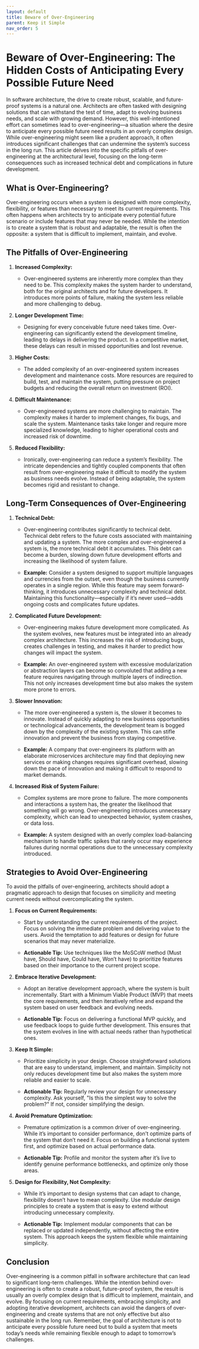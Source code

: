 ```yaml
---
layout: default
title: Beware of Over-Engineering
parent: Keep it Simple
nav_order: 5
---
```

# Beware of Over-Engineering: The Hidden Costs of Anticipating Every Possible Future Need

In software architecture, the drive to create robust, scalable, and future-proof systems is a natural one. Architects are often tasked with designing solutions that can withstand the test of time, adapt to evolving business needs, and scale with growing demand. However, this well-intentioned effort can sometimes lead to over-engineering—a situation where the desire to anticipate every possible future need results in an overly complex design. While over-engineering might seem like a prudent approach, it often introduces significant challenges that can undermine the system’s success in the long run. This article delves into the specific pitfalls of over-engineering at the architectural level, focusing on the long-term consequences such as increased technical debt and complications in future development.

## What is Over-Engineering?

Over-engineering occurs when a system is designed with more complexity, flexibility, or features than necessary to meet its current requirements. This often happens when architects try to anticipate every potential future scenario or include features that may never be needed. While the intention is to create a system that is robust and adaptable, the result is often the opposite: a system that is difficult to implement, maintain, and evolve.

## The Pitfalls of Over-Engineering

1. **Increased Complexity:**
   - Over-engineered systems are inherently more complex than they need to be. This complexity makes the system harder to understand, both for the original architects and for future developers. It introduces more points of failure, making the system less reliable and more challenging to debug.

2. **Longer Development Time:**
   - Designing for every conceivable future need takes time. Over-engineering can significantly extend the development timeline, leading to delays in delivering the product. In a competitive market, these delays can result in missed opportunities and lost revenue.

3. **Higher Costs:**
   - The added complexity of an over-engineered system increases development and maintenance costs. More resources are required to build, test, and maintain the system, putting pressure on project budgets and reducing the overall return on investment (ROI).

4. **Difficult Maintenance:**
   - Over-engineered systems are more challenging to maintain. The complexity makes it harder to implement changes, fix bugs, and scale the system. Maintenance tasks take longer and require more specialized knowledge, leading to higher operational costs and increased risk of downtime.

5. **Reduced Flexibility:**
   - Ironically, over-engineering can reduce a system’s flexibility. The intricate dependencies and tightly coupled components that often result from over-engineering make it difficult to modify the system as business needs evolve. Instead of being adaptable, the system becomes rigid and resistant to change.

## Long-Term Consequences of Over-Engineering

1. **Technical Debt:**
   - Over-engineering contributes significantly to technical debt. Technical debt refers to the future costs associated with maintaining and updating a system. The more complex and over-engineered a system is, the more technical debt it accumulates. This debt can become a burden, slowing down future development efforts and increasing the likelihood of system failure.

   - **Example:** Consider a system designed to support multiple languages and currencies from the outset, even though the business currently operates in a single region. While this feature may seem forward-thinking, it introduces unnecessary complexity and technical debt. Maintaining this functionality—especially if it’s never used—adds ongoing costs and complicates future updates.

2. **Complicated Future Development:**
   - Over-engineering makes future development more complicated. As the system evolves, new features must be integrated into an already complex architecture. This increases the risk of introducing bugs, creates challenges in testing, and makes it harder to predict how changes will impact the system.

   - **Example:** An over-engineered system with excessive modularization or abstraction layers can become so convoluted that adding a new feature requires navigating through multiple layers of indirection. This not only increases development time but also makes the system more prone to errors.

3. **Slower Innovation:**
   - The more over-engineered a system is, the slower it becomes to innovate. Instead of quickly adapting to new business opportunities or technological advancements, the development team is bogged down by the complexity of the existing system. This can stifle innovation and prevent the business from staying competitive.

   - **Example:** A company that over-engineers its platform with an elaborate microservices architecture may find that deploying new services or making changes requires significant overhead, slowing down the pace of innovation and making it difficult to respond to market demands.

4. **Increased Risk of System Failure:**
   - Complex systems are more prone to failure. The more components and interactions a system has, the greater the likelihood that something will go wrong. Over-engineering introduces unnecessary complexity, which can lead to unexpected behavior, system crashes, or data loss.

   - **Example:** A system designed with an overly complex load-balancing mechanism to handle traffic spikes that rarely occur may experience failures during normal operations due to the unnecessary complexity introduced.

## Strategies to Avoid Over-Engineering

To avoid the pitfalls of over-engineering, architects should adopt a pragmatic approach to design that focuses on simplicity and meeting current needs without overcomplicating the system.

1. **Focus on Current Requirements:**
   - Start by understanding the current requirements of the project. Focus on solving the immediate problem and delivering value to the users. Avoid the temptation to add features or design for future scenarios that may never materialize.

   - **Actionable Tip:** Use techniques like the MoSCoW method (Must have, Should have, Could have, Won’t have) to prioritize features based on their importance to the current project scope.

2. **Embrace Iterative Development:**
   - Adopt an iterative development approach, where the system is built incrementally. Start with a Minimum Viable Product (MVP) that meets the core requirements, and then iteratively refine and expand the system based on user feedback and evolving needs.

   - **Actionable Tip:** Focus on delivering a functional MVP quickly, and use feedback loops to guide further development. This ensures that the system evolves in line with actual needs rather than hypothetical ones.

3. **Keep It Simple:**
   - Prioritize simplicity in your design. Choose straightforward solutions that are easy to understand, implement, and maintain. Simplicity not only reduces development time but also makes the system more reliable and easier to scale.

   - **Actionable Tip:** Regularly review your design for unnecessary complexity. Ask yourself, "Is this the simplest way to solve the problem?" If not, consider simplifying the design.

4. **Avoid Premature Optimization:**
   - Premature optimization is a common driver of over-engineering. While it’s important to consider performance, don’t optimize parts of the system that don’t need it. Focus on building a functional system first, and optimize based on actual performance data.

   - **Actionable Tip:** Profile and monitor the system after it’s live to identify genuine performance bottlenecks, and optimize only those areas.

5. **Design for Flexibility, Not Complexity:**
   - While it’s important to design systems that can adapt to change, flexibility doesn’t have to mean complexity. Use modular design principles to create a system that is easy to extend without introducing unnecessary complexity.

   - **Actionable Tip:** Implement modular components that can be replaced or updated independently, without affecting the entire system. This approach keeps the system flexible while maintaining simplicity.

## Conclusion

Over-engineering is a common pitfall in software architecture that can lead to significant long-term challenges. While the intention behind over-engineering is often to create a robust, future-proof system, the result is usually an overly complex design that is difficult to implement, maintain, and evolve. By focusing on current requirements, embracing simplicity, and adopting iterative development, architects can avoid the dangers of over-engineering and create systems that are not only effective but also sustainable in the long run. Remember, the goal of architecture is not to anticipate every possible future need but to build a system that meets today’s needs while remaining flexible enough to adapt to tomorrow’s challenges.
